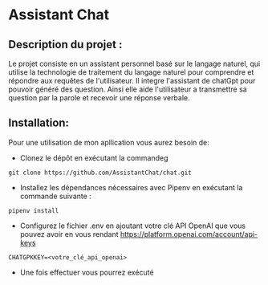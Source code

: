 # Assistant Chat

## Description du projet :

  Le projet consiste en un assistant personnel basé sur le langage naturel, qui utilise la technologie de traitement du langage naturel pour comprendre et répondre aux requêtes de l'utilisateur. Il integre l'assistant de chatGpt pour pouvoir généré des question. Ainsi elle aide l'utilisateur a transmettre sa question par la parole et recevoir une réponse verbale.
## Installation:

  Pour une utilisation de mon apllication vous aurez besoin de:
  + Clonez le dépôt en exécutant la commandeg
  ```
  git clone https://github.com/AssistantChat/chat.git
  ```
  + Installez les dépendances nécessaires avec Pipenv en exécutant la commande suivante :
 ```
 pipenv install
 ```
 + Configurez le fichier .env en ajoutant votre clé API OpenAI que vous pouvez avoir en vous rendant https://platform.openai.com/account/api-keys
 ```
 CHATGPKKEY=<votre_clé_api_openai>
```
+ Une fois effectuer vous pourrez exécuté 
